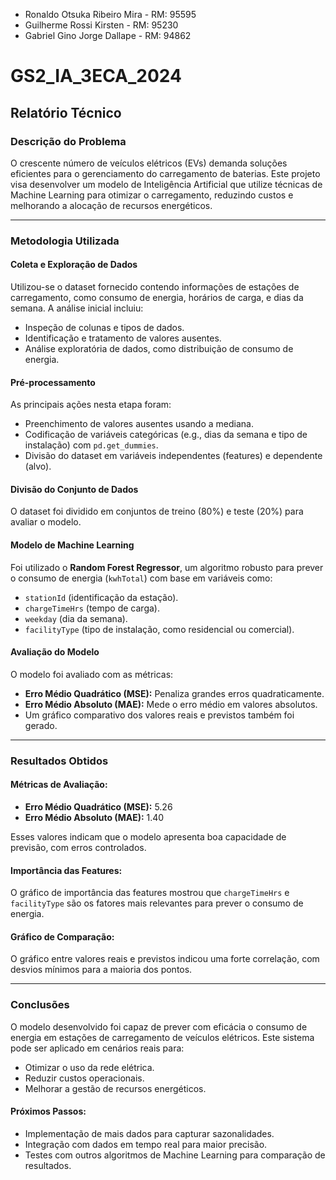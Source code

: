 - Ronaldo Otsuka Ribeiro Mira - RM: 95595 
- Guilherme Rossi Kirsten - RM: 95230
- Gabriel Gino Jorge Dallape - RM: 94862

# GS2_IA_3ECA_2024

## Relatório Técnico

### Descrição do Problema
O crescente número de veículos elétricos (EVs) demanda soluções eficientes para o gerenciamento do carregamento de baterias. Este projeto visa desenvolver um modelo de Inteligência Artificial que utilize técnicas de Machine Learning para otimizar o carregamento, reduzindo custos e melhorando a alocação de recursos energéticos.

---

### Metodologia Utilizada

#### Coleta e Exploração de Dados
Utilizou-se o dataset fornecido contendo informações de estações de carregamento, como consumo de energia, horários de carga, e dias da semana. A análise inicial incluiu:
- Inspeção de colunas e tipos de dados.
- Identificação e tratamento de valores ausentes.
- Análise exploratória de dados, como distribuição de consumo de energia.

#### Pré-processamento
As principais ações nesta etapa foram:
- Preenchimento de valores ausentes usando a mediana.
- Codificação de variáveis categóricas (e.g., dias da semana e tipo de instalação) com `pd.get_dummies`.
- Divisão do dataset em variáveis independentes (features) e dependente (alvo).

#### Divisão do Conjunto de Dados
O dataset foi dividido em conjuntos de treino (80%) e teste (20%) para avaliar o modelo.

#### Modelo de Machine Learning
Foi utilizado o **Random Forest Regressor**, um algoritmo robusto para prever o consumo de energia (`kwhTotal`) com base em variáveis como:
- `stationId` (identificação da estação).
- `chargeTimeHrs` (tempo de carga).
- `weekday` (dia da semana).
- `facilityType` (tipo de instalação, como residencial ou comercial).

#### Avaliação do Modelo
O modelo foi avaliado com as métricas:
- **Erro Médio Quadrático (MSE):** Penaliza grandes erros quadraticamente.
- **Erro Médio Absoluto (MAE):** Mede o erro médio em valores absolutos.
- Um gráfico comparativo dos valores reais e previstos também foi gerado.

---

### Resultados Obtidos

#### Métricas de Avaliação:
- **Erro Médio Quadrático (MSE):** 5.26  
- **Erro Médio Absoluto (MAE):** 1.40 

Esses valores indicam que o modelo apresenta boa capacidade de previsão, com erros controlados.

#### Importância das Features:
O gráfico de importância das features mostrou que `chargeTimeHrs` e `facilityType` são os fatores mais relevantes para prever o consumo de energia.

#### Gráfico de Comparação:
O gráfico entre valores reais e previstos indicou uma forte correlação, com desvios mínimos para a maioria dos pontos.

---

### Conclusões
O modelo desenvolvido foi capaz de prever com eficácia o consumo de energia em estações de carregamento de veículos elétricos. Este sistema pode ser aplicado em cenários reais para:
- Otimizar o uso da rede elétrica.
- Reduzir custos operacionais.
- Melhorar a gestão de recursos energéticos.

#### Próximos Passos:
- Implementação de mais dados para capturar sazonalidades.
- Integração com dados em tempo real para maior precisão.
- Testes com outros algoritmos de Machine Learning para comparação de resultados.
